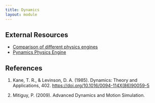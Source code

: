 ```yaml
---
title: Dynamics
layout: module
---
```

<!--
TODO:
## Notes

* Forward Dynamics
  * Example: Triple pendulum
  * Frames
  * Kinematics
  * Forces
  * F=ma
  * Integration
  * Plotting & Animation
* Representation Options
  * Use of different state variables
  * Global vs local representation
  * Choice of Frames 
* Constraints
  * Concept of constraints
  * Intermittent constraints
    * Penalty Method
    * discontinuous integration
    * Baumgarte's formula
  * Position Constraints
  * Velocity constraints
  * Getting forces out of Lagrance multipliers
  * Example: Four bar mechanism
* Model Fitting
* Inverse Dynamics
  * Data  
  * Problems
    * Accuracy & tolerance
    * Sampling rate
-->

<!--TODO: Bring in pynamics paper-->


<!--* Numerical precision-->

## External Resources

* [Comparison of different physics engines](https://vimeo.com/107517366)
* [Pynamics Physics Engine](https://github.com/idealabasu/code_pynamics)

## References
1. Kane, T. R., & Levinson, D. A. (1985). Dynamics: Theory and Applications, 402. https://doi.org/10.1016/0094-114X(86)90059-5

1. Mitiguy, P. (2009). Advanced Dynamics and Motion Simulation.